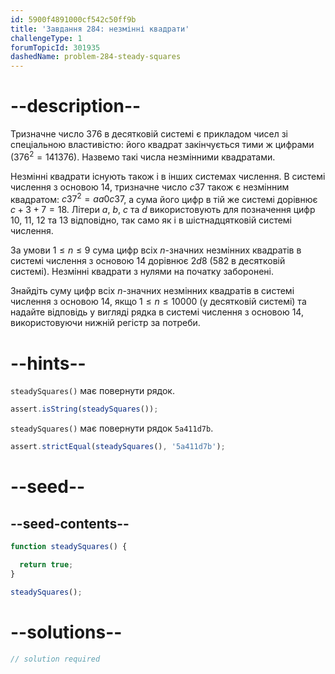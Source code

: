 ```yaml
---
id: 5900f4891000cf542c50ff9b
title: 'Завдання 284: незмінні квадрати'
challengeType: 1
forumTopicId: 301935
dashedName: problem-284-steady-squares
---
```


# --description--

Тризначне число 376 в десятковій системі є прикладом чисел зі спеціальною властивістю: його квадрат закінчується тими ж цифрами (${376}^2 = 141376$). Назвемо такі числа незмінними квадратами.

Незмінні квадрати існують також і в інших системах числення. В системі числення з основою 14, тризначне число $c37$ також є незмінним квадратом: $c37^2 = aa0c37$, а сума його цифр в тій же системі дорівнює $c+3+7=18$. Літери $a$, $b$, $c$ та $d$ використовують для позначення цифр 10, 11, 12 та 13 відповідно, так само як і в шістнадцятковій системі числення.

За умови $1 ≤ n ≤ 9$ сума цифр всіх $n$-значних незмінних квадратів в системі числення з основою 14 дорівнює $2d8$ (582 в десятковій системі). Незмінні квадрати з нулями на початку заборонені.

Знайдіть суму цифр всіх $n$-значних незмінних квадратів в системі числення з основою 14, якщо $1 ≤ n ≤ 10000$ (у десятковій системі) та надайте відповідь у вигляді рядка в системі числення з основою 14, використовуючи нижній регістр за потреби.

# --hints--

`steadySquares()` має повернути рядок.

```js
assert.isString(steadySquares());
```

`steadySquares()` має повернути рядок `5a411d7b`.

```js
assert.strictEqual(steadySquares(), '5a411d7b');
```

# --seed--

## --seed-contents--

```js
function steadySquares() {

  return true;
}

steadySquares();
```

# --solutions--

```js
// solution required
```
